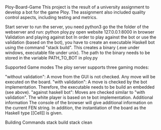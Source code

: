 Ploy-Board-Game
This project is the result of a university assignment to develop a bot for the game Ploy. The assignment also included quality control aspects, including testing and metrics.

Start server
to run the server, you need python3
go the the folder of the webserver and run:
python ploy.py
open website 127.0.0.1:8000 in browser
Validation and playing against bot
In order to play against the bot or use the validation (based on the bot), you have to create an executable Haskell bot using the command "stack build". This creates a binary (.exe under windows, executable file under unix). The path to the binary needs to be stored in the variable PATH_TO_BOT in ploy.py

Supported Game modes
The ploy server supports three gaming modes:

"without validation": A move from the GUI is not checked. Any move will be executed on the board.
"with validation": A move is checked by the bot implementation. Therefore, the executable needs to be build an embedded (see above).
"against haskell bot": Moves are checked similar to "with validation". The white player is based on te bot implementation.
Additional information
The console of the browser will give additional information on the current FEN string. In addition, the instantiation of the board as the Haskell type [[Cell]] is given.

Building Commands
stack build
stack clean
